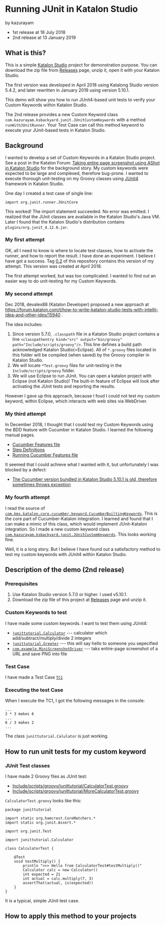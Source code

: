 Running JUnit in Katalon Studio
====

by kazurayam
- 1st release at 18 July 2018
- 2nd release at 13 January 2019

## What is this?

This is a simple [Katalon Studio](https://www.katalon.com/) project for demonstration purpose. You can download the zip file from [Releases](https://github.com/kazurayam/RunningJUnitInKatalonStudio/releases) page, unzip it, open it with your Katalon Studio.

The first version was developed in April 2018 using Katalong Studio version 5.4.2, and later rewritten in January 2019 using version 5.10.1.

This demo will show you how to run JUnit4-based unit tests to verify your Custom Keywords within Katalon Studio.

The 2nd release provides a new Custom Keyword class  `com.kazurayam.ksbackyard.junit.JUnitCustomKeywords` with a method `runWithJUnitRunner`. Your Test Case can call this method keyword to execute your JUnit-based tests in Katalon Studio.

## Background

I wanted to develop a set of Custom Keywords in a Katalon Studio project. See a post in the Katalon Forum: [Taking entire page screenshot using AShot in Katalon Studio](https://forum.katalon.com/t/taking-entire-page-screenshot-using-ashot-in-katalon-studio/12429) for the background story. My custom keywords were expected to be large and complexed, therefore bug-prone. I wanted to execute thorough unit-testing on my Groovy classes using [JUnit4](https://junit.org/junit4/) framework in Katalon Studio.

One day I created a test case of single line:
```
import org.junit.runner.JUnitCore
```
This worked! The import statement succeeded. No error was emitted. I realized that the JUnit classes are available in the Katalon Studio's Java VM. Later I found that the Katalon Studio's distribution contains `plugins/org.junit_4.12.0.jar`.

### My first attempt

OK, all I need to know is where to locate test classes, how to activate the runner, and how to report the result. I have done an experiment. I believe I have got a success. Tag [0.2](https://github.com/kazurayam/RunningJUnitInKatalonStudio/tree/0.2) of this repository contains this version of my attempt. This version was created at April 2018.

The first attempt worked, but was too complicated. I wanted to find out an easier way to do unit-testing for my Custom Keywords.

### My second attempt

Dec 2018, devalex88 (Katalon Developer) proposed a new approach at https://forum.katalon.com/t/how-to-write-katalon-studio-tests-with-intellij-idea-and-other-ides/15940 .

The idea includes:
1. Since version 5.7.0, `.classpath` file in a Katalon Studio project contains a line `<classpathentry kind="src" output="bin/groovy" path="Include/scripts/groovy"/>`. This line defines a build path acknowledged Katalon Studio(=Eclipse). All of `*.groovy` files located in this folder will be compiled (when saved) by the Groovy compiler in Katalon Studio.
2. We will locate `*Test.groovy` files for unit-testing in the `Include/scripts/groovy` folder.
3. We will use Eclipse to run JUnit. You can open a katalon project with Eclipse (not Katalon Studio)! The built-in feature of Eclipse will look after activating the JUnit tests and reporting the results.

However I gave up this approach, because I foud I could not test my custom keyword, within Eclipse, which interacts with web sites via WebDriver.

### My third attempt

In December 2018, I thought that I could test my Custom Keywords using the BDD feature with Cucumber in Katalon Studio. I learned the following manual pages.
- [Cucumber Features file](https://docs.katalon.com/katalon-studio/docs/cucumber-features-file.html)
- [Step Definitions](https://docs.katalon.com/katalon-studio/docs/step-definitions.html)
- [Running Cucumber Features file](https://docs.katalon.com/katalon-studio/docs/running-cucumber-features-file.html)

It seemed that I could achieve what I wanted with it, but unfortunately I was blocked by a defect:
- [The Cucumber version bundled in Katalon Studio 5.10.1 is old, therefore sometimes throws exception](https://forum.katalon.com/t/poor-error-diagnostics-when-cucumber-feature-is-problematic/17474)

### My fourth attempt

I read the source of [`com.kms.katalon.core.cucumber.keyword.CucumberBuiltingKeywords`](https://github.com/katalon-studio/katalon-studio-testing-framework/blob/master/Include/scripts/groovy/com/kms/katalon/core/cucumber/keyword/CucumberBuiltinKeywords.groovy). This is the core part of Cucumber-Katalon integration. I learned and found that I can make a mimic of this class, which would implement JUnit-Katalon integration. So I made a new custom keyword class  [`com.kazurayam.ksbackyard.junit.JUnitCustomKeywords`](Keywords/com/kazurayam/ksbackyard/junit/JUnitCustomKeywords.groovy). This looks working fine.

Well, it is a long story. But I believe I have found out a satisfactory method to test my custom keywords with JUnit4 within Katalon Studio.


## Description of the demo (2nd release)

### Prerequisites

1. Use Katalon Studio version 5.7.0 or higher. I used v5.10.1.
2. Download the zip file of this project at [Releases](https://github.com/kazurayam/RunningJUnitInKatalonStudio/releases) page and unzip it.

### Custom Keywords to test

I have made some custom keywords. I want to test them using JUnit4:
- [`junittutorial.Calculator`](Keywords/junittutorial/Calculator.groovy) --- calculator which add/subtract/multiply/divide 2 integers
- [`junittutorial.Greeter`](Keywords/junittutorial/Greeter.groovy) --- this will say hello to someone you sepecified
- [`com.example.MiniScreenshotDriver`](Keywords/com/example/MiniScreenshotDriver.groovy) --- taks entire-page screenshot of a URL and save PNG into file

### Test Case

I have made a Test Case [`TC1`](Scripts/TC1/Script1545891324676.groovy)

### Executing the test Case

When I execute the TC1, I got the following messages in the console:
```
...
2 * 3 makes 6
...
6 / 3 makes 2
...
```
The class `junittutorial.Calulator` is just working.

## How to run unit tests for my custom keyword

### JUnit Test classes

I have made 2 Groovy files as JUnit test:
- [Include/scripts/groovy/junittutorial/CalculatorTest.groovy](Include/scripts/groovy/junittutorial/CalculatorTest.groovy)
- [Include/scripts/groovy/junittutorial/MoreCalculatorTest.groovy](Include/scripts/groovy/junittutorial/MoreCalculatorTest.groovy)

`CalculatorTest.groovy` looks like this:
```
package junittutorial

import static org.hamcrest.CoreMatchers.*
import static org.junit.Assert.*

import org.junit.Test

import junittutorial.Calculator

class CalculatorTest {

	@Test
	void testMultiply() {
		println ">>> Hello from CalculatorTest#testMultiply()"
		Calculator calc = new Calculator()
		int expected = 21
		int actual = calc.multiply(7, 3)
		assertThat(actual, is(expected))
	}
}
```

It is a typical, simple JUnit test case.

## How to apply this method to your projects
